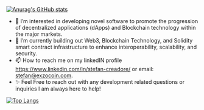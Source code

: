 [![Anurag's GitHub stats](https://github-readme-stats.vercel.app/api?username=screadore&theme=tokyonight&show_icons=true)](https://github.com/screadore/github-readme-stats)

- 👀 I’m interested in developing novel software to promote the progression of decentralized applications (dApps) and Blockchain technology within the major markets.
- 🌱 I’m currently building out Web3, Blockchain Technology, and Solidity smart contract infrastructure to enhance interoperability, scalability, and security.
- 📫 How to reach me on my linkedIN profile https://www.linkedin.com/in/stefan-creadore/ or email: stefan@exzocoin.com.
- ✨ Feel Free to reach out with any development related questions or inquiries I am always here to help!

[![Top Langs](https://github-readme-stats.vercel.app/api/top-langs/?username=screadore)](https://github.com/screadore/github-readme-stats)
<!---
screadore/screadore is a ✨ special ✨ repository because its `README.md` (this file) appears on your GitHub profile.
You can click the Preview link to take a look at your changes.
--->
